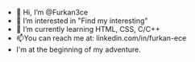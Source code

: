 - 👋 Hi, I’m @Furkan3ce
- 👀 I’m interested in "Find my interesting"
- 🌱 I’m currently learning HTML, CSS, C/C++
- 📫You can reach me at: linkedin.com/in/furkan-ece
- I'm at the beginning of my adventure.

  
